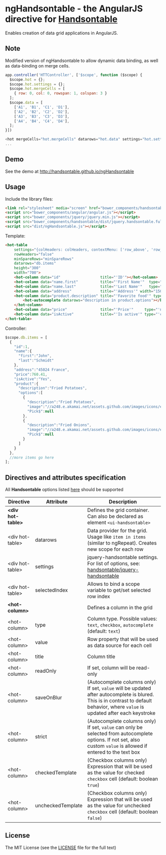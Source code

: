 # ngHandsontable - the AngularJS directive for [Handsontable](https://github.com/handsontable/jquery-handsontable)

Enables creation of data grid applications in AngularJS.

## Note
Modified version of ngHandsontable to allow dynamic data binding, as well as data-binding on merge cells.
```js
app.controller('HTTController', ['$scope', function ($scope) {
  $scope.hot = {};
  $scope.hot.settings = {};
  $scope.hot.mergeCells = [
    { row: 0, col: 0, rowspan: 1, colspan: 3 }
  ];
  $scope.data = [
    ['A1', 'B1', 'C1', 'D1'],
    ['A2', 'B2', 'C2', 'D2'],
    ['A3', 'B3', 'C3', 'D3'],
    ['A4', 'B4', 'C4', 'D4'],
  ];
}])

<hot mergeCells="hot.mergeCells" datarows="hot.data" settings="hot.settings"></hot>
...
```


## Demo

See the demo at http://handsontable.github.io/ngHandsontable

## Usage

Include the library files:

```html
<link rel="stylesheet" media="screen" href="bower_components/handsontable/dist/jquery.handsontable.full.css">
<script src="bower_components/angular/angular.js"></script>
<script src="bower_components/jquery/jquery.min.js"></script>
<script src="bower_components/handsontable/dist/jquery.handsontable.full.js"></script>
<script src="dist/ngHandsontable.js"></script>
```

Template:

```html
<hot-table
    settings="{colHeaders: colHeaders, contextMenu: ['row_above', 'row_below', 'remove_row'], afterChange: afterChange }"
    rowHeaders="false"
    minSpareRows="minSpareRows"
    datarows="db.items"
    height="300"
    width="700">
    <hot-column data="id"                  title="'ID'"></hot-column>
    <hot-column data="name.first"          title="'First Name'"  type="grayedOut"  readOnly></hot-column>
    <hot-column data="name.last"           title="'Last Name'"   type="grayedOut"  readOnly></hot-column>
    <hot-column data="address"             title="'Address'" width="150"></hot-column>
    <hot-column data="product.description" title="'Favorite food'" type="'autocomplete'">
        <hot-autocomplete datarows="description in product.options"></hot-autocomplete>
    </hot-column>
    <hot-column data="price"               title="'Price'"     type="'numeric'"  width="80"  format="'$ 0,0.00'" ></hot-column>
    <hot-column data="isActive"            title="'Is active'" type="'checkbox'" width="65"  checkedTemplate="'Yes'" uncheckedTemplate="'No'"></hot-column>
</hot-table>
```

Controller:

```javascript
$scope.db.items = [
  {
    "id":1,
    "name":{
      "first":"John",
      "last":"Schmidt"
    },
    "address":"45024 France",
    "price":760.41,
    "isActive":"Yes",
    "product":{
      "description":"Fried Potatoes",
      "options":[
        {
          "description":"Fried Potatoes",
          "image":"//a248.e.akamai.net/assets.github.com/images/icons/emoji/fries.png",
          "Pick$":null
        },
        {
          "description":"Fried Onions",
          "image":"//a248.e.akamai.net/assets.github.com/images/icons/emoji/fries.png",
          "Pick$":null
        }
      ]
    }
  },
  //more items go here
];
```

## Directives and attributes specification

All **Handsontable** options listed [here](https://github.com/handsontable/jquery-handsontable/wiki) should be supported

 Directive                       | Attribute&nbsp;&nbsp;&nbsp; | Description
 --------------------------------|-----------------------------|-------------
 **&lt;div hot-table&gt;**       |                             | Defines the grid container. Can also be declared as element `<ui-handsontable>`
 &lt;div hot-table&gt;           | datarows                    | Data provider for the grid. Usage like `item in items` (similar to ngRepeat). Creates new scope for each row
 &lt;div hot-table&gt;           | settings                    | jquery-handsontable settings. For list of options, see: [handsontable/jquery-handsontable](https://github.com/handsontable/jquery-handsontable)
 &lt;div hot-table&gt;           | selectedIndex               | Allows to bind a scope variable to get/set selected row index
 **&lt;hot-column&gt;**          |                             | Defines a column in the grid
 &lt;hot-column&gt;              | type                        | Column type. Possible values: `text`, `checkbox`, `autocomplete` (default: `text`)
 &lt;hot-column&gt;              | value                       | Row property that will be used as data source for each cell
 &lt;hot-column&gt;              | title                       | Column title
 &lt;hot-column&gt;              | readOnly                    | If set, column will be read-only
 &lt;hot-column&gt;              | saveOnBlur                  | (Autocomplete columns only) If set, `value` will be updated after autocomplete is blured. This is in contrast to default behavior, where `value` is updated after each keystroke
 &lt;hot-column&gt;              | strict                      | (Autocomplete columns only) If set, `value` can only be selected from autocomplete options. If not set, also custom `value` is allowed if entered to the text box
 &lt;hot-column&gt;              | checkedTemplate             | (Checkbox columns only) Expression that will be used as the value for checked `checkbox` cell (default: boolean `true`)
 &lt;hot-column&gt;              | uncheckedTemplate           | (Checkbox columns only) Expression that will be used as the value for unchecked `checkbox` cell (default: boolean `false`)

## License

The MIT License (see the [LICENSE](https://github.com/handsontable/ngHandsontable/blob/master/LICENSE) file for the full text)